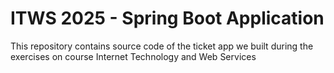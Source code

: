 # ITWS 2025 - Spring Boot Application

This repository contains source code of the ticket app we built during the exercises on course Internet Technology and Web Services